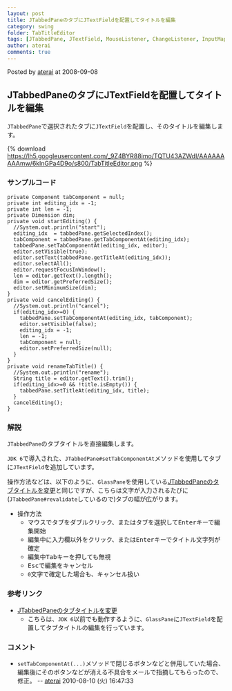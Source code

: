 ```yaml
---
layout: post
title: JTabbedPaneのタブにJTextFieldを配置してタイトルを編集
category: swing
folder: TabTitleEditor
tags: [JTabbedPane, JTextField, MouseListener, ChangeListener, InputMap, ActionMap]
author: aterai
comments: true
---
```


Posted by [aterai](http://terai.xrea.jp/aterai.html) at 2008-09-08

## JTabbedPaneのタブにJTextFieldを配置してタイトルを編集
`JTabbedPane`で選択されたタブに`JTextField`を配置し、そのタイトルを編集します。

{% download https://lh5.googleusercontent.com/_9Z4BYR88imo/TQTU43AZWdI/AAAAAAAAAmw/6klnGPa4D9o/s800/TabTitleEditor.png %}

### サンプルコード
<pre class="prettyprint"><code>private Component tabComponent = null;
private int editing_idx = -1;
private int len = -1;
private Dimension dim;
private void startEditing() {
  //System.out.println("start");
  editing_idx  = tabbedPane.getSelectedIndex();
  tabComponent = tabbedPane.getTabComponentAt(editing_idx);
  tabbedPane.setTabComponentAt(editing_idx, editor);
  editor.setVisible(true);
  editor.setText(tabbedPane.getTitleAt(editing_idx));
  editor.selectAll();
  editor.requestFocusInWindow();
  len = editor.getText().length();
  dim = editor.getPreferredSize();
  editor.setMinimumSize(dim);
}
private void cancelEditing() {
  //System.out.println("cancel");
  if(editing_idx&gt;=0) {
    tabbedPane.setTabComponentAt(editing_idx, tabComponent);
    editor.setVisible(false);
    editing_idx = -1;
    len = -1;
    tabComponent = null;
    editor.setPreferredSize(null);
  }
}
private void renameTabTitle() {
  //System.out.println("rename");
  String title = editor.getText().trim();
  if(editing_idx&gt;=0 &amp;&amp; !title.isEmpty()) {
    tabbedPane.setTitleAt(editing_idx, title);
  }
  cancelEditing();
}
</code></pre>

### 解説
`JTabbedPane`のタブタイトルを直接編集します。

`JDK 6`で導入された、`JTabbedPane#setTabComponentAt`メソッドを使用してタブに`JTextField`を追加しています。

操作方法などは、以下のように、`GlassPane`を使用している[JTabbedPaneのタブタイトルを変更](http://terai.xrea.jp/Swing/EditTabTitle.html)と同じですが、こちらは文字が入力されるたびに(`JTabbedPane#revalidate`しているので)タブの幅が広がります。

- 操作方法
    - マウスでタブをダブルクリック、またはタブを選択して<kbd>Enter</kbd>キーで編集開始
    - 編集中に入力欄以外をクリック、または<kbd>Enter</kbd>キーでタイトル文字列が確定
    - 編集中<kbd>Tab</kbd>キーを押しても無視
    - <kbd>Esc</kbd>で編集をキャンセル
    - `0`文字で確定した場合も、キャンセル扱い

<!-- dummy comment line for breaking list -->

### 参考リンク
- [JTabbedPaneのタブタイトルを変更](http://terai.xrea.jp/Swing/EditTabTitle.html)
    - こちらは、`JDK 6`以前でも動作するように、`GlassPane`に`JTextField`を配置してタブタイトルの編集を行っています。

<!-- dummy comment line for breaking list -->

### コメント
- `setTabComponentAt(...)`メソッドで閉じるボタンなどと併用していた場合、編集後にそのボタンなどが消える不具合をメールで指摘してもらったので、修正。 -- [aterai](http://terai.xrea.jp/aterai.html) 2010-08-10 (火) 16:47:33

<!-- dummy comment line for breaking list -->

